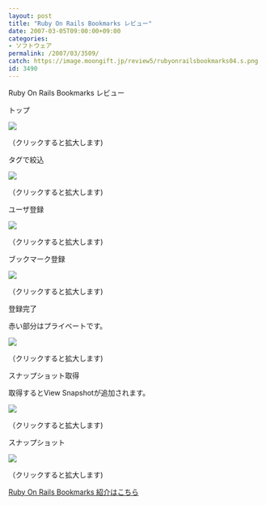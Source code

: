 ```yaml
---
layout: post
title: "Ruby On Rails Bookmarks レビュー"
date: 2007-03-05T09:00:00+09:00
categories:
- ソフトウェア
permalink: /2007/03/3509/
catch: https://image.moongift.jp/review5/rubyonrailsbookmarks04.s.png
id: 3490
---
```

Ruby On Rails Bookmarks レビュー  
<!--more-->

トップ

  

[![](https://image.moongift.jp/review5/rubyonrailsbookmarks01.s.png)](https://image.moongift.jp/review5/rubyonrailsbookmarks01.png)  
  
（クリックすると拡大します)

  

タグで絞込

  

[![](https://image.moongift.jp/review5/rubyonrailsbookmarks02.s.png)](https://image.moongift.jp/review5/rubyonrailsbookmarks02.png)  
  
（クリックすると拡大します)

  

ユーザ登録

  

[![](https://image.moongift.jp/review5/rubyonrailsbookmarks03.s.png)](https://image.moongift.jp/review5/rubyonrailsbookmarks03.png)  
  
（クリックすると拡大します)

  

ブックマーク登録

  

[![](https://image.moongift.jp/review5/rubyonrailsbookmarks04.s.png)](https://image.moongift.jp/review5/rubyonrailsbookmarks04.png)  
  
（クリックすると拡大します)

  

登録完了

  

赤い部分はプライベートです。

  

[![](https://image.moongift.jp/review5/rubyonrailsbookmarks05.s.png)](https://image.moongift.jp/review5/rubyonrailsbookmarks05.png)  
  
（クリックすると拡大します)

  

スナップショット取得

  

取得するとView Snapshotが追加されます。

  

[![](https://image.moongift.jp/review5/rubyonrailsbookmarks06.s.png)](https://image.moongift.jp/review5/rubyonrailsbookmarks06.png)  
  
（クリックすると拡大します)

  

スナップショット

  

[![](https://image.moongift.jp/review5/rubyonrailsbookmarks07.s.png)](https://image.moongift.jp/review5/rubyonrailsbookmarks07.png)  
  
（クリックすると拡大します)

  

[Ruby On Rails Bookmarks 紹介はこちら](http://oss.moongift.jp/intro/i-3505.html)

